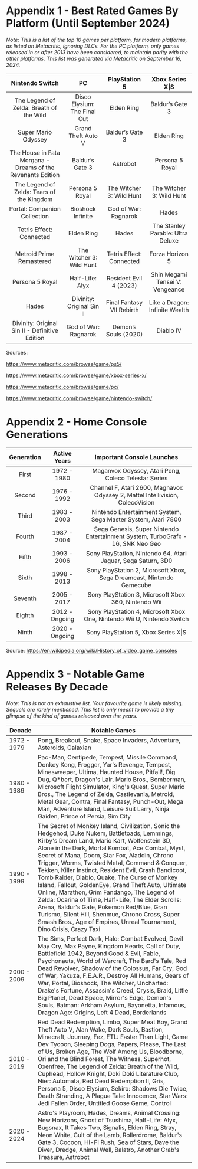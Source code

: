 # Appendix 1 - Best Rated Games By Platform (Until September 2024)

*Note: This is a list of the top 10 games per platform, for modern platforms, as listed on Metacritic, ignoring DLCs. For the PC platform, only games released in or after 2013 have been considered, to maintain parity with the other platforms. This list was generated via Metacritic on September 16, 2024.*


|                      **Nintendo Switch**                     |            **PC**            |     **PlayStation 5**     |        **Xbox Series X\|S**       |
|:------------------------------------------------------------:|:----------------------------:|:-------------------------:|:---------------------------------:|
| The Legend of Zelda: Breath of the Wild                      | Disco Elysium: The Final Cut | Elden Ring                | Baldur’s Gate 3                   |
| Super Mario Odyssey                                          | Grand Theft Auto V           | Baldur’s Gate 3           | Elden Ring                        |
| The House in Fata Morgana -  Dreams of the Revenants Edition | Baldur’s Gate 3              | Astrobot                  | Persona 5 Royal                   |
| The Legend of Zelda: Tears of the Kingdom                    | Persona 5 Royal              | The Witcher 3: Wild Hunt  | The Witcher 3: Wild Hunt          |
| Portal: Companion Collection                                 | Bioshock Infinite            | God of War: Ragnarok      | Hades                             |
| Tetris Effect: Connected                                     | Elden Ring                   | Hades                     | The Stanley Parable: Ultra Deluxe |
| Metroid Prime Remastered                                     | The Witcher 3: Wild Hunt     | Tetris Effect: Connected  | Forza Horizon 5                   |
| Persona 5 Royal                                              | Half-Life: Alyx              | Resident Evil 4 (2023)    | Shin Megami Tensei V: Vengeance   |
| Hades                                                        | Divinity: Original Sin II    | Final Fantasy VII Rebirth | Like a Dragon: Infinite Wealth    |
| Divinity: Original Sin II -  Definitive Edition              | God of War: Ragnarok         | Demon’s Souls (2020)      | Diablo IV                         |

Sources:

https://www.metacritic.com/browse/game/ps5/

https://www.metacritic.com/browse/game/xbox-series-x/

https://www.metacritic.com/browse/game/pc/

https://www.metacritic.com/browse/game/nintendo-switch/


# Appendix 2 - Home Console Generations

| **Generation** | **Active Years** |                          **Important Console Launches**                         |
|:--------------:|:----------------:|:-------------------------------------------------------------------------------:|
| First          | 1972 - 1980      | Maganvox Odyssey, Atari Pong, Coleco Telestar Series                            |
| Second         | 1976 - 1992      | Channel F, Atari 2600, Magnavox Odyssey 2, Mattel Intellivision, ColecoVision   |
| Third          | 1983 - 2003      | Nintendo Entertainment System, Sega Master System, Atari 7800                   |
| Fourth         | 1987 - 2004      | Sega Genesis, Super Nintendo Entertainment System, TurboGrafx - 16, SNK Neo Geo |
| Fifth          | 1993 - 2006      | Sony PlayStation, Nintendo 64, Atari Jaguar, Sega Saturn, 3D0                   |
| Sixth          | 1998 - 2013      | Sony PlayStation 2, Microsoft Xbox, Sega Dreamcast, Nintendo Gamecube           |
| Seventh        | 2005 - 2017      | Sony PlayStation 3, Microsoft Xbox 360, Nintendo Wii                            |
| Eighth         | 2012 - Ongoing   | Sony PlayStation 4, Microsoft Xbox One, Nintendo Wii U, Nintendo Switch         |
| Ninth          | 2020 - Ongoing   | Sony PlayStation 5, Xbox Series X\|S                                            |

Source: https://en.wikipedia.org/wiki/History_of_video_game_consoles

# Appendix 3 - Notable Game Releases By Decade

*Note: This is not an exhaustive list. Your favourite game is likely missing. Sequels are rarely mentioned. This list is only meant to provide a tiny glimpse of the kind of games released over the years.*

| **Decade**  | **Notable Games**                                                                                                                                                                                                                                                                                                                                                                                                                                                                                                                                                                                                                                                                                                                                    |
|-------------|------------------------------------------------------------------------------------------------------------------------------------------------------------------------------------------------------------------------------------------------------------------------------------------------------------------------------------------------------------------------------------------------------------------------------------------------------------------------------------------------------------------------------------------------------------------------------------------------------------------------------------------------------------------------------------------------------------------------------------------------------|
| 1972 - 1979 | Pong, Breakout, Snake, Space Invaders, Adventure, Asteroids, Galaxian                                                                                                                                                                                                                                                                                                                                                                                                                                                                                                                                                                                                                                                                                |
| 1980 - 1989 | Pac-Man, Centipede, Tempest, Missile Command, Donkey Kong, Frogger,  Yar's Revenge, Tempest, Minesweeper, Ultima, Haunted House, Pitfall!,  Dig Dug, Q*bert, Dragon's Lair, Mario Bros., Bomberman, Microsoft Flight Simulator, King's Quest, Super Mario Bros., The Legend of Zelda, Castlevania, Metroid,  Metal Gear, Contra, Final Fantasy, Punch-Out, Mega Man, Adventure Island, Leisure Suit Larry, Ninja Gaiden, Prince of Persia, Sim City                                                                                                                                                                                                                                                                                                  |
| 1990 - 1999 | The Secret of Monkey Island, Civilization, Sonic the Hedgehod, Duke Nukem, Battletoads, Lemmings, Kirby's Dream Land, Mario Kart, Wolfenstein 3D, Alone in the Dark, Mortal Kombat, Ace Combat, Myst, Secret of Mana, Doom, Star Fox, Aladdin, Chrono Trigger, Worms, Twisted Metal, Command & Conquer, Tekken, Killer Instinct, Resident Evil, Crash Bandicoot, Tomb Raider, Diablo, Quake, The Curse of Monkey Island, Fallout, GoldenEye, Grand Theft Auto, Ultimate Online, Marathon, Grim Fandango, The Legend of Zelda: Ocarina of Time, Half-Life, The Elder Scrolls: Arena, Baldur's Gate, Pokemon Red/Blue, Gran Turismo, Silent Hill, Shenmue, Chrono Cross, Super Smash Bros., Age of Empires, Unreal Tournament, Dino Crisis, Crazy Taxi |
| 2000 - 2009 | The Sims, Perfect Dark, Halo: Combat Evolved, Devil May Cry, Max Payne, Kingdom Hearts,  Call of Duty, Battlefield 1942, Beyond Good & Evil, Fable, Psychonauts, World of Warcraft, The Bard's Tale,  Red Dead Revolver, Shadow of the Colossus, Far Cry, God of War, Yakuza, F.E.A.R., Destroy All Humans,  Gears of War, Portal, Bioshock, The Witcher, Uncharted: Drake's Fortune, Assassin's Creed, Crysis, Braid, Little Big Planet, Dead Space, Mirror's Edge, Demon's Souls, Batman: Arkham Asylum, Bayonetta, Infamous, Dragon Age: Origins, Left 4 Dead, Borderlands                                                                                                                                                                        |
| 2010 - 2019 | Red Dead Redemption, Limbo, Super Meat Boy, Grand Theft Auto V, Alan Wake, Dark Souls, Bastion, Minecraft,  Journey, Fez, FTL: Faster Than Light, Game Dev Tycoon, Sleeping Dogs, Papers, Please, The Last of Us,  Broken Age, The Wolf Among Us, Bloodborne, Ori and the Blind Forest, The Witness, Superhot, Oxenfree,  The Legend of Zelda: Breath of the Wild, Cuphead, Hollow Knight, Doki Doki Literature Club, Nier: Automata,  Red Dead Redemption II, Gris, Persona 5, Disco Elysium, Sekiro: Shadows Die Twice, Death Stranding,  A Plague Tale: Innocence, Star Wars: Jedi Fallen Order, Untitled Goose Game, Control                                                                                                                     |
| 2020 - 2024 | Astro's Playroom, Hades, Dreams, Animal Crossing: New Horizons, Ghost of Tsushima, Half-Life: Alyx, Bugsnax,  It Takes Two, Signalis, Elden Ring, Stray, Neon White, Cult of the Lamb, Rollerdrome, Baldur's Gate 3, Cocoon,  Hi-Fi Rush, Sea of Stars, Dave the Diver, Dredge, Animal Well, Balatro, Another Crab's Treasure, Astrobot                                                                                                                                                                                                                                                                                                                                                                                                              |